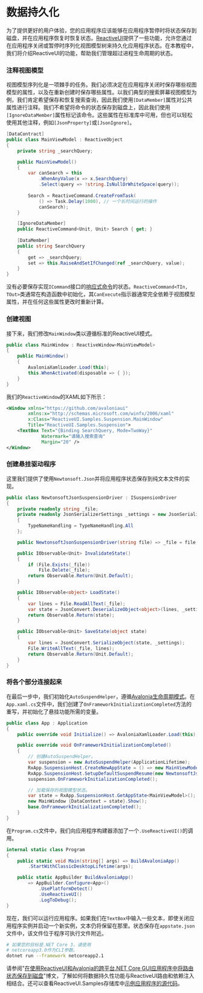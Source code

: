 # 数据持久化

为了提供更好的用户体验，您的应用程序应该能够在应用程序暂停时将状态保存到磁盘，并在应用程序恢复时恢复状态。[ReactiveUI](https://reactiveui.net/)提供了一些功能，允许您通过在应用程序关闭或暂停时序列化视图模型树来持久化应用程序状态。在本教程中，我们将介绍ReactiveUI的功能，帮助我们管理超过进程生命周期的状态。

### 注释视图模型

视图模型序列化是一项棘手的任务。我们必须决定在应用程序关闭时保存哪些视图模型的属性，以及在重新创建时保存哪些属性。以我们典型的搜索屏幕视图模型为例，我们肯定希望保存和恢复搜索查询，因此我们使用`[DataMember]`属性对公共属性进行注释。我们不希望将命令的状态保存到磁盘上，因此我们使用`[IgnoreDataMember]`属性标记该命令。这些属性在标准库中可用，但也可以轻松使用其他注释，例如`[JsonProperty]`或`[JsonIgnore]`。

```csharp
[DataContract]
public class MainViewModel : ReactiveObject
{
    private string _searchQuery;

    public MainViewModel() 
    {
        var canSearch = this
            .WhenAnyValue(x => x.SearchQuery)
            .Select(query => !string.IsNullOrWhiteSpace(query));
        
        Search = ReactiveCommand.CreateFromTask(
            () => Task.Delay(1000), // 一个长时间运行的操作
            canSearch);
    }

    [IgnoreDataMember]
    public ReactiveCommand<Unit, Unit> Search { get; }
    
    [DataMember]
    public string SearchQuery 
    {
        get => _searchQuery;
        set => this.RaiseAndSetIfChanged(ref _searchQuery, value);
    }
}
```

没有必要保存实现`ICommand`接口的[响应式命令](https://reactiveui.net/docs/handbook/commands/)的状态。`ReactiveCommand<TIn, TOut>`类通常在构造函数中初始化，其`CanExecute`指示器通常完全依赖于视图模型属性，并在任何这些属性更改时重新计算。

### 创建视图

接下来，我们修改`MainWindow`类以遵循标准的ReactiveUI模式。

```csharp
public class MainWindow : ReactiveWindow<MainViewModel>
{
    public MainWindow()
    {
        AvaloniaXamlLoader.Load(this);
        this.WhenActivated(disposable => { });
    }
}
```

我们的`ReactiveWindow`的XAML如下所示：

```xml
<Window xmlns="https://github.com/avaloniaui"
        xmlns:x="http://schemas.microsoft.com/winfx/2006/xaml"
        x:Class="ReactiveUI.Samples.Suspension.MainWindow"
        Title="ReactiveUI.Samples.Suspension">
    <TextBox Text="{Binding SearchQuery, Mode=TwoWay}"
             Watermark="请输入搜索查询"
             Margin="20" />
</Window>
```

### 创建悬挂驱动程序

这里我们提供了使用`Newtonsoft.Json`并将应用程序状态保存到纯文本文件的实现。

```csharp
public class NewtonsoftJsonSuspensionDriver : ISuspensionDriver
{
    private readonly string _file;
    private readonly JsonSerializerSettings _settings = new JsonSerializerSettings
    {
        TypeNameHandling = TypeNameHandling.All
    };

    public NewtonsoftJsonSuspensionDriver(string file) => _file = file;

    public IObservable<Unit> InvalidateState()
    {
        if (File.Exists(_file)) 
            File.Delete(_file);
        return Observable.Return(Unit.Default);
    }

    public IObservable<object> LoadState()
    {
        var lines = File.ReadAllText(_file);
        var state = JsonConvert.DeserializeObject<object>(lines, _settings);
        return Observable.Return(state);
    }

    public IObservable<Unit> SaveState(object state)
    {
        var lines = JsonConvert.SerializeObject(state, _settings);
        File.WriteAllText(_file, lines);
        return Observable.Return(Unit.Default);
    }
}
```

### 将各个部分连接起来

在最后一步中，我们初始化`AutoSuspendHelper`，遵循[Avalonia生命周期模式](https://github.com/AvaloniaUI/Avalonia/wiki/Application-lifetimes)。在`App.xaml.cs`文件中，我们创建了`OnFrameworkInitializationCompleted`方法的重写，并初始化了悬挂功能所需的变量。

```csharp
public class App : Application
{
    public override void Initialize() => AvaloniaXamlLoader.Load(this);

    public override void OnFrameworkInitializationCompleted()
    {
        // 创建AutoSuspendHelper。
        var suspension = new AutoSuspendHelper(ApplicationLifetime);
        RxApp.SuspensionHost.CreateNewAppState = () => new MainViewModel();
        RxApp.SuspensionHost.SetupDefaultSuspendResume(new NewtonsoftJsonSuspensionDriver("appstate.json"));
        suspension.OnFrameworkInitializationCompleted();

        // 加载保存的视图模型状态。
        var state = RxApp.SuspensionHost.GetAppState<MainViewModel>();
        new MainWindow {DataContext = state}.Show();
        base.OnFrameworkInitializationCompleted();
    }
}
```

在`Program.cs`文件中，我们向应用程序构建器添加了一个`.UseReactiveUI()`的调用。

```csharp
internal static class Program
{
    public static void Main(string[] args) => BuildAvaloniaApp()
        .StartWithClassicDesktopLifetime(args);

    public static AppBuilder BuildAvaloniaApp()
        => AppBuilder.Configure<App>()
            .UsePlatformDetect()
            .UseReactiveUI()
            .LogToDebug();
}
```

现在，我们可以运行应用程序。如果我们在`TextBox`中输入一些文本，即使关闭应用程序实例并启动一个新实例，文本仍将保留在那里。状态保存在`appstate.json`文件中，该文件位于程序可执行文件附近。

```bash
# 如果您的目标是.NET Core 3，请使用
# netcoreapp3.0作为CLI参数。
dotnet run --framework netcoreapp2.1
```

请参阅"[在使用ReactiveUI和Avalonia的跨平台.NET Core GUI应用程序中将路由状态保存到磁盘](https://habr.com/ru/post/462307/)"博文，了解如何将数据持久性功能与ReactiveUI路由和依赖注入相结合。还可以查看ReactiveUI.Samples存储库中[示例应用程序的源代码](https://github.com/reactiveui/ReactiveUI.Samples/tree/a7d06759e27fa17f9c6a77018362a2f8e0c30fa6/avalonia)。